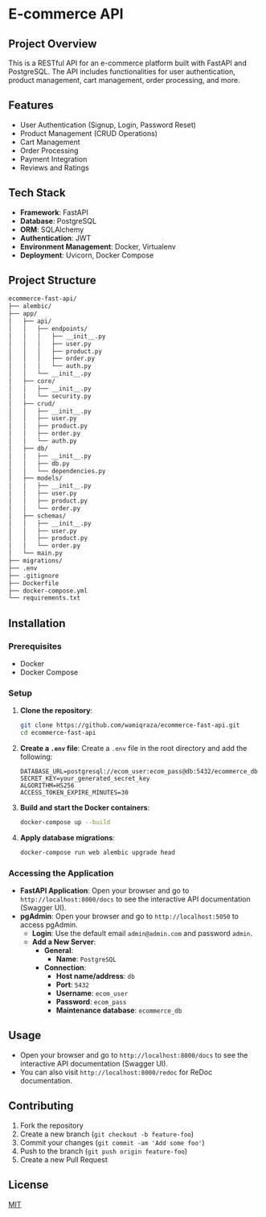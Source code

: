 # E-commerce API

## Project Overview
This is a RESTful API for an e-commerce platform built with FastAPI and PostgreSQL. The API includes functionalities for user authentication, product management, cart management, order processing, and more.

## Features
- User Authentication (Signup, Login, Password Reset)
- Product Management (CRUD Operations)
- Cart Management
- Order Processing
- Payment Integration
- Reviews and Ratings

## Tech Stack
- **Framework**: FastAPI
- **Database**: PostgreSQL
- **ORM**: SQLAlchemy
- **Authentication**: JWT
- **Environment Management**: Docker, Virtualenv
- **Deployment**: Uvicorn, Docker Compose

## Project Structure
```bash
ecommerce-fast-api/
├── alembic/
├── app/
│   ├── api/
│   │   ├── endpoints/
│   │   │   ├── __init__.py
│   │   │   ├── user.py
│   │   │   ├── product.py
│   │   │   ├── order.py
│   │   │   └── auth.py
│   │   └── __init__.py
│   ├── core/
│   │   ├── __init__.py
│   │   └── security.py
│   ├── crud/
│   │   ├── __init__.py
│   │   ├── user.py
│   │   ├── product.py
│   │   ├── order.py
│   │   └── auth.py
│   ├── db/
│   │   ├── __init__.py
│   │   ├── db.py
│   │   └── dependencies.py
│   ├── models/
│   │   ├── __init__.py
│   │   ├── user.py
│   │   ├── product.py
│   │   └── order.py
│   ├── schemas/
│   │   ├── __init__.py
│   │   ├── user.py
│   │   ├── product.py
│   │   └── order.py
│   └── main.py
├── migrations/
├── .env
├── .gitignore
├── Dockerfile
├── docker-compose.yml
└── requirements.txt

```

## Installation

### Prerequisites
- Docker
- Docker Compose

### Setup

1. **Clone the repository**:
    ```bash
    git clone https://github.com/wamiqraza/ecommerce-fast-api.git
    cd ecommerce-fast-api
    ```

2. **Create a `.env` file**:
    Create a `.env` file in the root directory and add the following:
    ```env
    DATABASE_URL=postgresql://ecom_user:ecom_pass@db:5432/ecommerce_db
    SECRET_KEY=your_generated_secret_key
    ALGORITHM=HS256
    ACCESS_TOKEN_EXPIRE_MINUTES=30
    ```

3. **Build and start the Docker containers**:
    ```bash
    docker-compose up --build
    ```

4. **Apply database migrations**:
    ```bash
    docker-compose run web alembic upgrade head
    ```

### Accessing the Application

- **FastAPI Application**: Open your browser and go to `http://localhost:8000/docs` to see the interactive API documentation (Swagger UI).
- **pgAdmin**: Open your browser and go to `http://localhost:5050` to access pgAdmin.
  - **Login**: Use the default email `admin@admin.com` and password `admin`.
  - **Add a New Server**:
    - **General**:
      - **Name**: `PostgreSQL`
    - **Connection**:
      - **Host name/address**: `db`
      - **Port**: `5432`
      - **Username**: `ecom_user`
      - **Password**: `ecom_pass`
      - **Maintenance database**: `ecommerce_db`

## Usage
- Open your browser and go to `http://localhost:8000/docs` to see the interactive API documentation (Swagger UI).
- You can also visit `http://localhost:8000/redoc` for ReDoc documentation.

## Contributing
1. Fork the repository
2. Create a new branch (`git checkout -b feature-foo`)
3. Commit your changes (`git commit -am 'Add some foo'`)
4. Push to the branch (`git push origin feature-foo`)
5. Create a new Pull Request

## License
[MIT](https://choosealicense.com/licenses/mit/)
